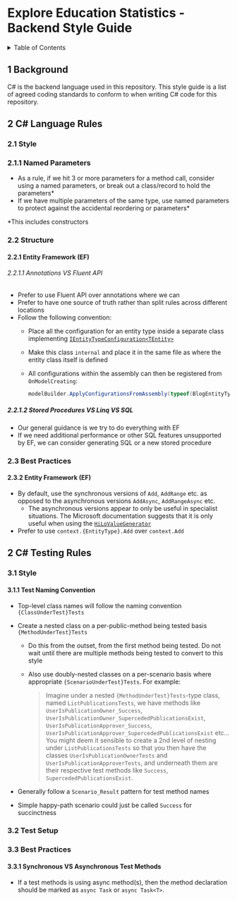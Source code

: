 # Explore Education Statistics - Backend Style Guide

<details markdown="1">
  <summary>Table of Contents</summary>

-   [1 Background](#s1)
-   [2 C# Language Rules](#s2)
    *   [2.1 Style](#s2.1)
        +   [2.1.1 Named Parameters](#s2.1.1)
    *   [2.2 Structure](#s2.2)
        +   [2.2.1 Entity Framework (EF)](#s2.2.1)
            +   [2.2.1.1 Annotations VS Fluent API](#s2.2.1.1)
            +   [2.2.1.2 Stored Procedures VS Linq VS SQL](#s2.2.1.2)
    *   [2.3 Best Practices](#s2.3)
        +   [2.3.2 Entity Framework (EF)](#s2.3.2)
-   [3 C# Testing Rules](#s3)
    *   [3.1 Style](#s3.1)
        +   [3.1.1 Test Naming Conventon](#s3.1.1)
    *   [3.2 Test Setup](#s3.2)
    *   [3.3 Best Practices](#s3.3)
        +   [3.3.1 Synchronous VS Asynchronous Test Methods](#s3.3.1)

</details>

<a id="s1"></a>
## 1 Background 

C# is the backend language used in this repository. This style guide is a list
of agreed coding standards to conform to when writing C# code for this repository.


<a id="s2"></a>
## 2 C# Language Rules 

<a id="s2.1"></a>
### 2.1 Style 

<a id="s2.1.1"></a>
### 2.1.1 Named Parameters

- As a rule, if we hit 3 or more parameters for a method call, consider using a named parameters, or break out a class/record to hold the parameters*
- If we have multiple parameters of the same type, use named parameters to protect against the accidental reordering or parameters*

*This includes constructors

<a id="s2.2"></a>
### 2.2 Structure 

<a id="s2.2.1"></a>
#### 2.2.1 Entity Framework (EF) 

<a id="s2.2.1.1"></a>
###### 2.2.1.1 Annotations VS Fluent API

- Prefer to use Fluent API over annotations where we can
- Prefer to have one source of truth rather than split rules across different locations
- Follow the following convention:
    * Place all the configuration for an entity type inside a separate class implementing [`IEntityTypeConfiguration<TEntity>`](https://learn.microsoft.com/en-us/dotnet/api/microsoft.entityframeworkcore.ientitytypeconfiguration-1)
    * Make this class `internal` and place it in the same file as where the entity class itself is defined
    * All configurations within the assembly can then be registered from `OnModelCreating`:

        ```cs
        modelBuilder.ApplyConfigurationsFromAssembly(typeof(BlogEntityTypeConfiguration).Assembly);
        ```

<a id="s2.2.1.2"></a>
##### 2.2.1.2 Stored Procedures VS Linq VS SQL

- Our general guidance is we try to do everything with EF
- If we need additional performance or other SQL features unsupported by EF, we can consider generating SQL or a new stored procedure

<a id="s2.3"></a>
### 2.3 Best Practices 

<a id="s2.3.2"></a>
#### 2.3.2 Entity Framework (EF)

- By default, use the synchronous versions of `Add`, `AddRange` etc. as opposed to the asynchronous versions `AddAsync`, `AddRangeAsync` etc.
    * The asynchronous versions appear to only be useful in specialist situations. The Microsoft documentation suggests that it is only useful when using the [`HiLoValueGenerator`](https://miro.com/app/board/o9J_ly21jhs=/?moveToWidget=3458764574909560501&cot=14)
- Prefer to use `context.{EntityType}.Add` over `context.Add`


<a id="s3"></a>
## 2 C# Testing Rules 

<a id="s3.1"></a>
### 3.1 Style 

<a id="s3.1.1"></a>
#### 3.1.1 Test Naming Convention

- Top-level class names will follow the naming convention `{ClassUnderTest}Tests`
- Create a nested class on a per-public-method being tested basis `{MethodUnderTest}Tests`
    * Do this from the outset, from the first method being tested. Do not wait until there are multiple methods being tested to convert to this style
    * Also use doubly-nested classes on a per-scenario basis where appropriate `{ScenarioUnderTest}Tests`. For example: 
             
      > Imagine under a nested `{MethodUnderTest}Tests`-type class, named `ListPublicationsTests`, we have methods like `UserIsPublicationOwner_Success`, `UserIsPublicationOwner_SupercededPublicationsExist`, `UserIsPublicationApprover_Success`, `UserIsPublicationApprover_SupercededPublicationsExist` etc... You might deem it sensible to create a 2nd level of nesting under `ListPublicationsTests` so that you then have the classes `UserIsPublicationOwnerTests` and `UserIsPublicationApproverTests`, and underneath them are their respective test methods like `Success`, `SupercededPublicationsExist`.   
       
- Generally follow a `Scenario_Result` pattern for test method names
- Simple happy-path scenario could just be called `Success` for succinctness


<a id="s3.2"></a>
### 3.2 Test Setup 

<a id="s3.3"></a>
### 3.3 Best Practices 

<a id="s3.3.1"></a>
#### 3.3.1 Synchronous VS Asynchronous Test Methods

- If a test methods is using async method(s), then the method declaration should be marked as `async Task` or `async Task<T>`.
